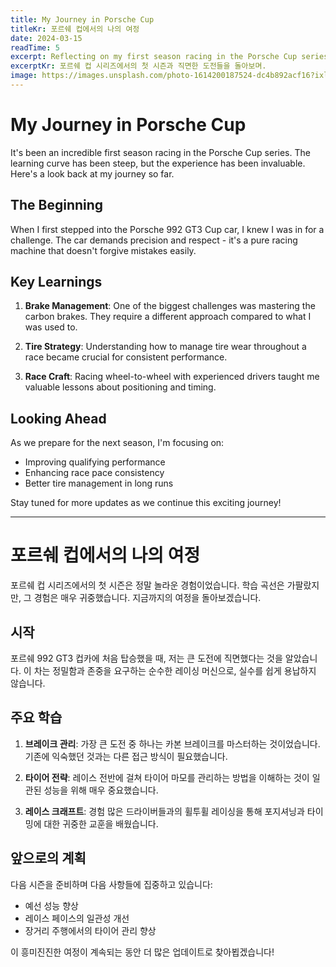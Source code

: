 ```yaml
---
title: My Journey in Porsche Cup
titleKr: 포르쉐 컵에서의 나의 여정
date: 2024-03-15
readTime: 5
excerpt: Reflecting on my first season racing in the Porsche Cup series and the challenges faced.
excerptKr: 포르쉐 컵 시리즈에서의 첫 시즌과 직면한 도전들을 돌아보며.
image: https://images.unsplash.com/photo-1614200187524-dc4b892acf16?ixlib=rb-4.0.3&ixid=M3wxMjA3fDB8MHxwaG90by1wYWdlfHx8fGVufDB8fHx8fA%3D%3D&auto=format&fit=crop&w=1920&q=80
---
```


# My Journey in Porsche Cup

It's been an incredible first season racing in the Porsche Cup series. The learning curve has been steep, but the experience has been invaluable. Here's a look back at my journey so far.

## The Beginning

When I first stepped into the Porsche 992 GT3 Cup car, I knew I was in for a challenge. The car demands precision and respect - it's a pure racing machine that doesn't forgive mistakes easily.

## Key Learnings

1. **Brake Management**: One of the biggest challenges was mastering the carbon brakes. They require a different approach compared to what I was used to.

2. **Tire Strategy**: Understanding how to manage tire wear throughout a race became crucial for consistent performance.

3. **Race Craft**: Racing wheel-to-wheel with experienced drivers taught me valuable lessons about positioning and timing.

## Looking Ahead

As we prepare for the next season, I'm focusing on:
- Improving qualifying performance
- Enhancing race pace consistency
- Better tire management in long runs

Stay tuned for more updates as we continue this exciting journey!

---

# 포르쉐 컵에서의 나의 여정

포르쉐 컵 시리즈에서의 첫 시즌은 정말 놀라운 경험이었습니다. 학습 곡선은 가팔랐지만, 그 경험은 매우 귀중했습니다. 지금까지의 여정을 돌아보겠습니다.

## 시작

포르쉐 992 GT3 컵카에 처음 탑승했을 때, 저는 큰 도전에 직면했다는 것을 알았습니다. 이 차는 정밀함과 존중을 요구하는 순수한 레이싱 머신으로, 실수를 쉽게 용납하지 않습니다.

## 주요 학습

1. **브레이크 관리**: 가장 큰 도전 중 하나는 카본 브레이크를 마스터하는 것이었습니다. 기존에 익숙했던 것과는 다른 접근 방식이 필요했습니다.

2. **타이어 전략**: 레이스 전반에 걸쳐 타이어 마모를 관리하는 방법을 이해하는 것이 일관된 성능을 위해 매우 중요했습니다.

3. **레이스 크래프트**: 경험 많은 드라이버들과의 휠투휠 레이싱을 통해 포지셔닝과 타이밍에 대한 귀중한 교훈을 배웠습니다.

## 앞으로의 계획

다음 시즌을 준비하며 다음 사항들에 집중하고 있습니다:
- 예선 성능 향상
- 레이스 페이스의 일관성 개선
- 장거리 주행에서의 타이어 관리 향상

이 흥미진진한 여정이 계속되는 동안 더 많은 업데이트로 찾아뵙겠습니다!